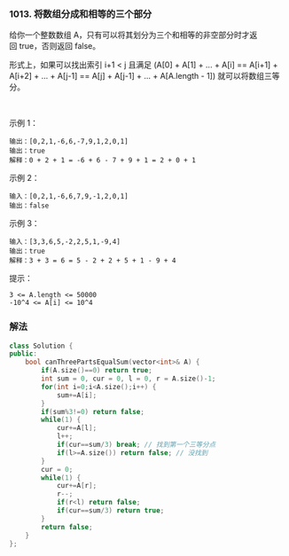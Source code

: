 ### 1013. 将数组分成和相等的三个部分

给你一个整数数组 A，只有可以将其划分为三个和相等的非空部分时才返回 true，否则返回 false。

形式上，如果可以找出索引 i+1 < j 且满足 (A[0] + A[1] + ... + A[i] == A[i+1] + A[i+2] + ... + A[j-1] == A[j] + A[j-1] + ... + A[A.length - 1]) 就可以将数组三等分。

 

示例 1：
```
输出：[0,2,1,-6,6,-7,9,1,2,0,1]
输出：true
解释：0 + 2 + 1 = -6 + 6 - 7 + 9 + 1 = 2 + 0 + 1
```
示例 2：
```
输入：[0,2,1,-6,6,7,9,-1,2,0,1]
输出：false
```
示例 3：
```
输入：[3,3,6,5,-2,2,5,1,-9,4]
输出：true
解释：3 + 3 = 6 = 5 - 2 + 2 + 5 + 1 - 9 + 4
```

提示：
```
3 <= A.length <= 50000
-10^4 <= A[i] <= 10^4
```

### 解法

```cpp
class Solution {
public:
    bool canThreePartsEqualSum(vector<int>& A) {
        if(A.size()==0) return true;
        int sum = 0, cur = 0, l = 0, r = A.size()-1;
        for(int i=0;i<A.size();i++) {
            sum+=A[i];
        }
        if(sum%3!=0) return false;
        while(1) {
            cur+=A[l];
            l++;
            if(cur==sum/3) break; // 找到第一个三等分点
            if(l>=A.size()) return false; // 没找到
        }
        cur = 0;
        while(1) {
            cur+=A[r];
            r--;
            if(r<l) return false;
            if(cur==sum/3) return true;
        }
        return false;
    }
};
```
